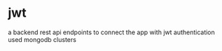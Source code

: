 # jwt
a backend rest api endpoints to connect the app with jwt authentication 
used mongodb clusters
